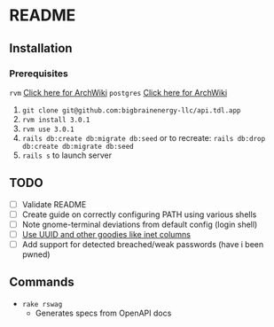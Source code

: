 # README

## Installation
### Prerequisites
`rvm` [Click here for ArchWiki](https://wiki.archlinux.org/title/RVM#Installing_RVM)
`postgres` [Click here for ArchWiki](https://wiki.archlinux.org/title/PostgreSQL)

1. `git clone git@github.com:bigbrainenergy-llc/api.tdl.app`
2. `rvm install 3.0.1`
3. `rvm use 3.0.1`
3. `rails db:create db:migrate db:seed` or to recreate: `rails db:drop db:create db:migrate db:seed`
4. `rails s` to launch server


## TODO
- [ ] Validate README
- [ ] Create guide on correctly configuring PATH using various shells
- [ ] Note gnome-terminal deviations from default config (login shell)
- [ ] [Use UUID and other goodies like inet columns](https://guides.rubyonrails.org/active_record_postgresql.html)
- [ ] Add support for detected breached/weak passwords (have i been pwned)

## Commands

* `rake rswag`
  * Generates specs from OpenAPI docs
